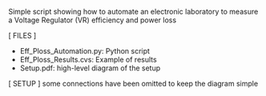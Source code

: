 Simple script showing how to automate an electronic laboratory to measure a Voltage Regulator (VR) efficiency and power loss

[ FILES ]
- Eff_Ploss_Automation.py: Python script
- Eff_Ploss_Results.cvs: Example of results
- Setup.pdf: high-level diagram of the setup

[ SETUP ]
some connections have been omitted to keep the diagram simple